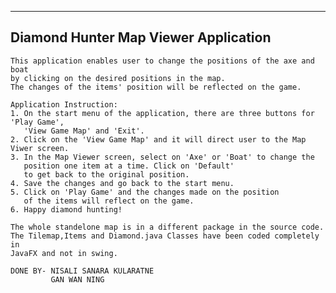--------------------------------------
Diamond Hunter Map Viewer Application
--------------------------------------

    This application enables user to change the positions of the axe and boat
    by clicking on the desired positions in the map.
    The changes of the items' position will be reflected on the game.

    Application Instruction:
    1. On the start menu of the application, there are three buttons for 'Play Game',
       'View Game Map' and 'Exit'.
    2. Click on the 'View Game Map' and it will direct user to the Map Viwer screen.
    3. In the Map Viewer screen, select on 'Axe' or 'Boat' to change the
       position one item at a time. Click on 'Default'
       to get back to the original position.
    4. Save the changes and go back to the start menu.
    5. Click on 'Play Game' and the changes made on the position
       of the items will reflect on the game.
    6. Happy diamond hunting!
    
    The whole standelone map is in a different package in the source code.
    The Tilemap,Items and Diamond.java Classes have been coded completely in 
    JavaFX and not in swing. 
    
    DONE BY- NISALI SANARA KULARATNE
             GAN WAN NING

